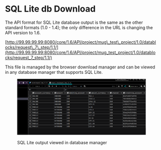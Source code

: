 # SQL Lite db Download

The API format for SQL Lite database output is the same as the other standard formats (1.0 - 1.4); the only difference in the URL is changing the API version to 1.6.

&#x20;[http://99.99.99.99:8080/core/1.6/API/project/mug\_test\_project/1.0/datablocks/request\_7\_step/1.1/](http://99.99.99.99:8080/core/1.6/API/project/mug_test_project/1.0/datablocks/request_7_step/1.1/)

&#x20;This file is managed by the browser download manager and can be viewed in any database manager that supports SQL Lite.

&#x20;

<figure><img src="../../../../../../.gitbook/assets/image (26).png" alt=""><figcaption><p>SQL Lite output viewed in database manager</p></figcaption></figure>
